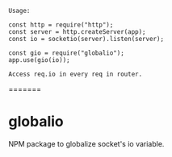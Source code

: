 
```
Usage:

const http = require("http");
const server = http.createServer(app);
const io = socketio(server).listen(server);

const gio = require("globalio");
app.use(gio(io));
```

```
Access req.io in every req in router.
```
=======
# globalio
NPM package to globalize socket's io variable.
